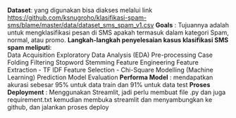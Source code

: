**Dataset**:  yang digunakan bisa diakses melalui link https://github.com/ksnugroho/klasifikasi-spam-sms/blame/master/data/dataset_sms_spam_v1.csv  **Goals** : Tujuannya adalah untuk mengklasifikasi pesan di SMS apakah termasuk dalam kategori Spam, normal, atau promo.  **Langkah-langkah penyelesaian kasus klasifikasi SMS spam meliputi**:  
Data Acquisition
Exploratory Data Analysis (EDA)
Pre-processing
Case Folding
Filtering
Stopword
Stemming
Feature Engineering
Feature Extraction - TF IDF
Feature Selection - Chi-Square
Modelling (Machine Learning)
Prediction
Model Evaluation  **Performa Model** : mendapatkan akurasi sebesar 95% untuk data train dan 91% untuk data test  **Proses Deployment** : Menggunakan Streamlit, jadi perlu membuat file .py dan juga requirement.txt kemudian membuka streamlit dan menyambungkan ke github, dan jalankan proses deploy
